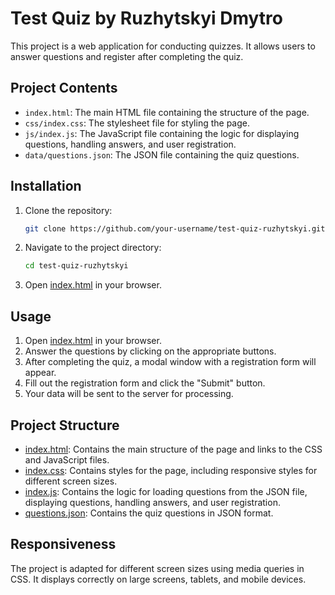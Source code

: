 # Test Quiz by Ruzhytskyi Dmytro

This project is a web application for conducting quizzes. It allows users to answer questions and register after completing the quiz.

## Project Contents

- `index.html`: The main HTML file containing the structure of the page.
- `css/index.css`: The stylesheet file for styling the page.
- `js/index.js`: The JavaScript file containing the logic for displaying questions, handling answers, and user registration.
- `data/questions.json`: The JSON file containing the quiz questions.

## Installation

1. Clone the repository:

   ```bash
   git clone https://github.com/your-username/test-quiz-ruzhytskyi.git
   ```

2. Navigate to the project directory:

   ```bash
   cd test-quiz-ruzhytskyi
   ```

3. Open [index.html](http://_vscodecontentref_/1) in your browser.

## Usage

1. Open [index.html](http://_vscodecontentref_/2) in your browser.
2. Answer the questions by clicking on the appropriate buttons.
3. After completing the quiz, a modal window with a registration form will appear.
4. Fill out the registration form and click the "Submit" button.
5. Your data will be sent to the server for processing.

## Project Structure

- [index.html](http://_vscodecontentref_/3): Contains the main structure of the page and links to the CSS and JavaScript files.
- [index.css](http://_vscodecontentref_/4): Contains styles for the page, including responsive styles for different screen sizes.
- [index.js](http://_vscodecontentref_/5): Contains the logic for loading questions from the JSON file, displaying questions, handling answers, and user registration.
- [questions.json](http://_vscodecontentref_/6): Contains the quiz questions in JSON format.

## Responsiveness

The project is adapted for different screen sizes using media queries in CSS. It displays correctly on large screens, tablets, and mobile devices.
